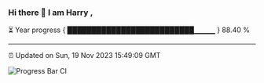 ### Hi there 👋 I am Harry , 

⏳ Year progress { ██████████████████████████▁▁▁▁ } 88.40 %

---

⏰ Updated on Sun, 19 Nov 2023 15:49:09 GMT

![Progress Bar CI](https://github.com/duykhang68/duykhang68/workflows/Progress%20Bar%20CI/badge.svg)
